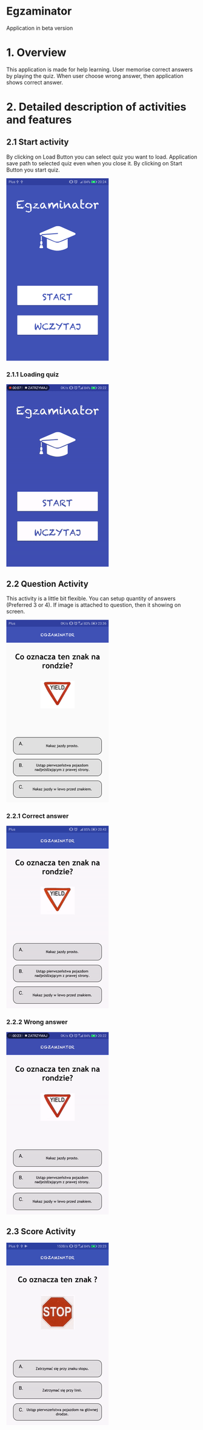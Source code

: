 # Egzaminator

Application in beta version


# 1. Overview
  This application is made for help learning. 
  User memorise correct answers by playing the quiz.
  When user choose wrong answer, then application shows correct answer.
  

# 2. Detailed description of activities and features

  ## 2.1 Start activity
  
  By clicking on Load Button you can select quiz you want to load.
  Application save path to selected quiz even when you close it.
  By clicking on Start Button you start quiz.
  
  
  ![](https://raw.githubusercontent.com/MarcinGrzeszczak-Applications/Egzaminator/master/screenshots/start_Activity.png)
  

   ### 2.1.1 Loading quiz
    
  
  ![](https://raw.githubusercontent.com/MarcinGrzeszczak-Applications/Egzaminator/master/screenshots/load_Test.gif)

  
  
  ## 2.2 Question Activity
  
  This activity is a little bit flexible. You can setup quantity of answers (Preferred 3 or 4).
  If image is attached to question, then it showing on screen.
  
  ![](https://raw.githubusercontent.com/MarcinGrzeszczak-Applications/Egzaminator/master/screenshots/question_Activity.png)
  
  
   ### 2.2.1 Correct answer
   
   ![](https://raw.githubusercontent.com/MarcinGrzeszczak-Applications/Egzaminator/master/screenshots/correct_Answer.gif)
   
   
   ### 2.2.2 Wrong answer
   
   ![](https://raw.githubusercontent.com/MarcinGrzeszczak-Applications/Egzaminator/master/screenshots/wrong_Answer.gif)


   ## 2.3 Score Activity
   
   ![](https://raw.githubusercontent.com/MarcinGrzeszczak-Applications/Egzaminator/master/screenshots/score_Activity.gif)

